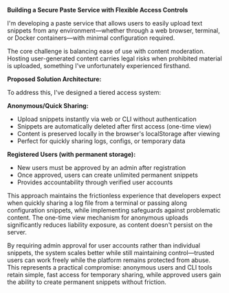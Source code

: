 **Building a Secure Paste Service with Flexible Access Controls**

I'm developing a paste service that allows users to easily upload text snippets from any environment—whether through a web browser, terminal, or Docker containers—with minimal configuration required.

The core challenge is balancing ease of use with content moderation. Hosting user-generated content carries legal risks when prohibited material is uploaded, something I've unfortunately experienced firsthand.

**Proposed Solution Architecture:**

To address this, I've designed a tiered access system:

**Anonymous/Quick Sharing:**
- Upload snippets instantly via web or CLI without authentication
- Snippets are automatically deleted after first access (one-time view)
- Content is preserved locally in the browser's localStorage after viewing
- Perfect for quickly sharing logs, configs, or temporary data

**Registered Users (with permanent storage):**
- New users must be approved by an admin after registration
- Once approved, users can create unlimited permanent snippets
- Provides accountability through verified user accounts

This approach maintains the frictionless experience that developers expect when quickly sharing a log file from a terminal or passing along configuration snippets, while implementing safeguards against problematic content. The one-time view mechanism for anonymous uploads significantly reduces liability exposure, as content doesn't persist on the server.

By requiring admin approval for user accounts rather than individual snippets, the system scales better while still maintaining control—trusted users can work freely while the platform remains protected from abuse. This represents a practical compromise: anonymous users and CLI tools retain simple, fast access for temporary sharing, while approved users gain the ability to create permanent snippets without friction.
